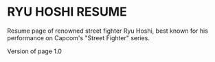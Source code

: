 # RYU HOSHI RESUME
Resume page of renowned street fighter Ryu Hoshi, best known for his performance on Capcom's "Street Fighter" series.

Version of page 1.0
